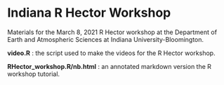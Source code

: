 
# Indiana R Hector Workshop


Materials for the March 8, 2021 R Hector workshop at the Department of Earth and Atmospheric Sciences at Indiana University-Bloomington.


**video.R** : the script used to make the videos for the R Hector workshop.

**RHector_workshop.R/nb.html** : an annotated markdown version the R workshop tutorial. 

